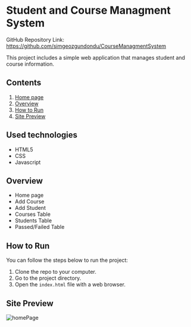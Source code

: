 # Student and Course Managment System


GitHub Repository Link: https://github.com/simgeozgundondu/CourseManagmentSystem

This project includes a simple web application that manages student and course information.

## Contents
1. [Home page](#used-technologies)
2. [Overview](#overview)
3. [How to Run](#how-to-run)
5. [Site Preview](#site-preview)


## Used technologies
- HTML5
- CSS
- Javascript

## Overview
- Home page
- Add Course
- Add Student
- Courses Table
- Students Table
- Passed/Failed Table
## How to Run

You can follow the steps below to run the project:

1. Clone the repo to your computer.
2. Go to the project directory.
3. Open the `index.html` file with a web browser.

## Site Preview
![homePage](https://github.com/simgeozgundondu/CourseManagmentSystem/assets/118876817/62058a18-7a76-4373-813e-a50369271636)

